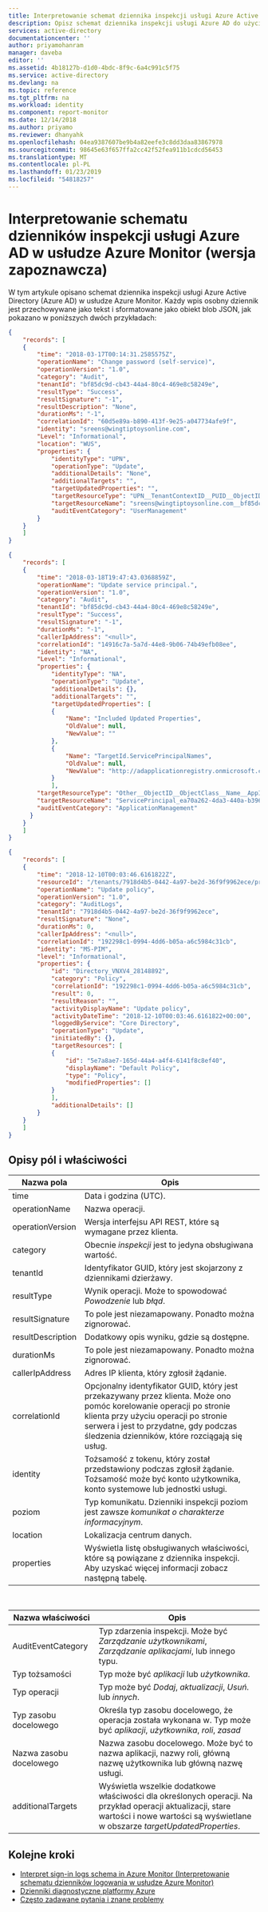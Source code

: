 ```yaml
---
title: Interpretowanie schemat dziennika inspekcji usługi Azure Active Directory w usłudze Azure Monitor (wersja zapoznawcza) | Dokumentacja firmy Microsoft
description: Opisz schemat dziennika inspekcji usługi Azure AD do użycia w usłudze Azure Monitor (wersja zapoznawcza)
services: active-directory
documentationcenter: ''
author: priyamohanram
manager: daveba
editor: ''
ms.assetid: 4b18127b-d1d0-4bdc-8f9c-6a4c991c5f75
ms.service: active-directory
ms.devlang: na
ms.topic: reference
ms.tgt_pltfrm: na
ms.workload: identity
ms.component: report-monitor
ms.date: 12/14/2018
ms.author: priyamo
ms.reviewer: dhanyahk
ms.openlocfilehash: 04ea9387607be9b4a82eefe3c8dd3daa83867978
ms.sourcegitcommit: 98645e63f657ffa2cc42f52fea911b1cdcd56453
ms.translationtype: MT
ms.contentlocale: pl-PL
ms.lasthandoff: 01/23/2019
ms.locfileid: "54818257"
---
```

# <a name="interpret-the-azure-ad-audit-logs-schema-in-azure-monitor-preview"></a>Interpretowanie schematu dzienników inspekcji usługi Azure AD w usłudze Azure Monitor (wersja zapoznawcza)

W tym artykule opisano schemat dziennika inspekcji usługi Azure Active Directory (Azure AD) w usłudze Azure Monitor. Każdy wpis osobny dziennik jest przechowywane jako tekst i sformatowane jako obiekt blob JSON, jak pokazano w poniższych dwóch przykładach: 

```json
{ 
    "records": [ 
    { 
        "time": "2018-03-17T00:14:31.2585575Z", 
        "operationName": "Change password (self-service)",
        "operationVersion": "1.0",
        "category": "Audit", 
        "tenantId": "bf85dc9d-cb43-44a4-80c4-469e8c58249e", 
        "resultType": "Success", 
        "resultSignature": "-1", 
        "resultDescription": "None", 
        "durationMs": "-1", 
        "correlationId": "60d5e89a-b890-413f-9e25-a047734afe9f", 
        "identity": "sreens@wingtiptoysonline.com", 
        "Level": "Informational", 
        "location": "WUS", 
        "properties": { 
            "identityType": "UPN", 
            "operationType": "Update", 
            "additionalDetails": "None", 
            "additionalTargets": "", 
            "targetUpdatedProperties": "", 
            "targetResourceType": "UPN__TenantContextID__PUID__ObjectID__ObjectClass", 
            "targetResourceName": "sreens@wingtiptoysonline.com__bf85dc9d-cb43-44a4-80c4-469e8c58249e__1003BFFD9FEB17DB__7a408bdd-7d97-4574-8511-dd747b56465d__User", 
            "auditEventCategory": "UserManagement" 
        } 
    } 
    ] 
} 
```

```json
{ 
    "records": [ 
    { 
        "time": "2018-03-18T19:47:43.0368859Z", 
        "operationName": "Update service principal.", 
        "operationVersion": "1.0", 
        "category": "Audit", 
        "tenantId": "bf85dc9d-cb43-44a4-80c4-469e8c58249e", 
        "resultType": "Success", 
        "resultSignature": "-1", 
        "durationMs": "-1", 
        "callerIpAddress": "<null>", 
        "correlationId": "14916c7a-5a7d-44e8-9b06-74b49efb08ee", 
        "identity": "NA", 
        "Level": "Informational", 
        "properties": { 
            "identityType": "NA", 
            "operationType": "Update", 
            "additionalDetails": {}, 
            "additionalTargets": "", 
            "targetUpdatedProperties": [ 
            { 
                "Name": "Included Updated Properties", 
                "OldValue": null, 
                "NewValue": "" 
            }, 
            { 
                "Name": "TargetId.ServicePrincipalNames", 
                "OldValue": null, 
                "NewValue": "http://adapplicationregistry.onmicrosoft.com/salesforce.com/primary;cd3ed3de-93ee-400b-8b19-b61ef44a0f29" 
            } 
            ], 
        "targetResourceType": "Other__ObjectID__ObjectClass__Name__AppId__SPN", 
        "targetResourceName": "ServicePrincipal_ea70a262-4da3-440a-b396-9734ddfd9df2__ea70a262-4da3-440a-b396-9734ddfd9df2__ServicePrincipal__Salesforce__cd3ed3de-93ee-400b-8b19-b61ef44a0f29__http://adapplicationregistry.onmicrosoft.com/salesforce.com/primary;cd3ed3de-93ee-400b-8b19-b61ef44a0f29", 
        "auditEventCategory": "ApplicationManagement" 
      } 
    } 
    ] 
} 
```

```json
{
    "records": [
    {
        "time": "2018-12-10T00:03:46.6161822Z",
        "resourceId": "/tenants/7918d4b5-0442-4a97-be2d-36f9f9962ece/providers/Microsoft.aadiam",
        "operationName": "Update policy",
        "operationVersion": "1.0",
        "category": "AuditLogs",
        "tenantId": "7918d4b5-0442-4a97-be2d-36f9f9962ece",
        "resultSignature": "None",
        "durationMs": 0,
        "callerIpAddress": "<null>",
        "correlationId": "192298c1-0994-4dd6-b05a-a6c5984c31cb",
        "identity": "MS-PIM",
        "level": "Informational",
        "properties": {
            "id": "Directory_VNXV4_28148892",
            "category": "Policy",
            "correlationId": "192298c1-0994-4dd6-b05a-a6c5984c31cb",
            "result": 0,
            "resultReason": "",
            "activityDisplayName": "Update policy",
            "activityDateTime": "2018-12-10T00:03:46.6161822+00:00",
            "loggedByService": "Core Directory",
            "operationType": "Update",
            "initiatedBy": {},
            "targetResources": [
            {
                "id": "5e7a8ae7-165d-44a4-a4f4-6141f8c8ef40",
                "displayName": "Default Policy",
                "type": "Policy",
                "modifiedProperties": []
            }
            ],
            "additionalDetails": []
        }
    }
    ]
}

```

## <a name="field-and-property-descriptions"></a>Opisy pól i właściwości

| Nazwa pola | Opis |
|------------|-------------|
| time       | Data i godzina (UTC). |
| operationName | Nazwa operacji. |
| operationVersion | Wersja interfejsu API REST, które są wymagane przez klienta. |
| category | Obecnie *inspekcji* jest to jedyna obsługiwana wartość. |
| tenantId | Identyfikator GUID, który jest skojarzony z dziennikami dzierżawy. |
| resultType | Wynik operacji. Może to spowodować *Powodzenie* lub *błąd*. |
| resultSignature |  To pole jest niezamapowany. Ponadto można zignorować. | 
| resultDescription | Dodatkowy opis wyniku, gdzie są dostępne. | 
| durationMs |  To pole jest niezamapowany. Ponadto można zignorować. |
| callerIpAddress | Adres IP klienta, który zgłosił żądanie. | 
| correlationId | Opcjonalny identyfikator GUID, który jest przekazywany przez klienta. Może ono pomóc korelowanie operacji po stronie klienta przy użyciu operacji po stronie serwera i jest to przydatne, gdy podczas śledzenia dzienników, które rozciągają się usług. |
| identity | Tożsamość z tokenu, który został przedstawiony podczas zgłosił żądanie. Tożsamość może być konto użytkownika, konto systemowe lub jednostki usługi. |
| poziom | Typ komunikatu. Dzienniki inspekcji poziom jest zawsze *komunikat o charakterze informacyjnym*. |
| location | Lokalizacja centrum danych. |
| properties | Wyświetla listę obsługiwanych właściwości, które są powiązane z dziennika inspekcji. Aby uzyskać więcej informacji zobacz następną tabelę. | 

<br>

| Nazwa właściwości | Opis |
|---------------|-------------|
| AuditEventCategory | Typ zdarzenia inspekcji. Może być *Zarządzanie użytkownikami*, *Zarządzanie aplikacjami*, lub innego typu.|
| Typ tożsamości | Typ może być *aplikacji* lub *użytkownika*. |
| Typ operacji | Typ może być *Dodaj*, *aktualizacji*, *Usuń*. lub *innych*. |
| Typ zasobu docelowego | Określa typ zasobu docelowego, że operacja została wykonana w. Typ może być *aplikacji*, *użytkownika*, *roli*, *zasad* | 
| Nazwa zasobu docelowego | Nazwa zasobu docelowego. Może być to nazwa aplikacji, nazwy roli, główną nazwę użytkownika lub główną nazwę usługi. |
| additionalTargets | Wyświetla wszelkie dodatkowe właściwości dla określonych operacji. Na przykład operacji aktualizacji, stare wartości i nowe wartości są wyświetlane w obszarze *targetUpdatedProperties*. | 

## <a name="next-steps"></a>Kolejne kroki

* [Interpret sign-in logs schema in Azure Monitor (Interpretowanie schematu dzienników logowania w usłudze Azure Monitor)](reference-azure-monitor-sign-ins-log-schema.md)
* [Dzienniki diagnostyczne platformy Azure](https://docs.microsoft.com/azure/monitoring-and-diagnostics/monitoring-overview-of-diagnostic-logs)
* [Często zadawane pytania i znane problemy](concept-activity-logs-azure-monitor.md#frequently-asked-questions)
